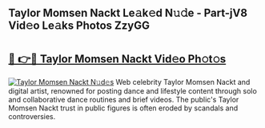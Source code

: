 ## Taylor Momsen Nackt Le𝚊k𝚎d N𝚞𝚍e - Part-jV8 Vid𝚎o Le𝚊ks Photos ZzyGG

# <h2><a href="http://fb8aza.evod.top/?m=Taylor+Momsen+Nackt">🔗 👉🔴 Taylor Momsen Nackt Vid𝚎o Ph𝚘t𝚘s</a></h2>

[![Taylor Momsen Nackt N𝚞d𝚎s](https://i.imgur.com/8V9OHl7.gif)](http://fb8aza.evod.top/?m=Taylor+Momsen+Nackt)
Web celebrity Taylor Momsen Nackt and digital artist, renowned for posting dance and lifestyle content through solo and collaborative dance routines and brief videos. The public's Taylor Momsen Nackt trust in public figures is often eroded by scandals and controversies. 

